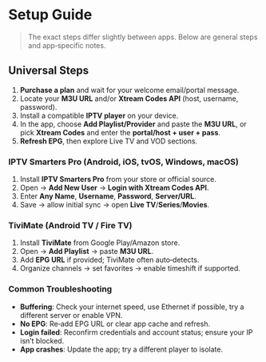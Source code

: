 # Setup Guide


> The exact steps differ slightly between apps. Below are general steps and app‑specific notes.


## Universal Steps
1. **Purchase a plan** and wait for your welcome email/portal message.
2. Locate your **M3U URL** and/or **Xtream Codes API** (host, username, password).
3. Install a compatible **IPTV player** on your device.
4. In the app, choose **Add Playlist/Provider** and paste the **M3U URL**, or pick **Xtream Codes** and enter the **portal/host + user + pass**.
5. **Refresh EPG**, then explore Live TV and VOD sections.


### IPTV Smarters Pro (Android, iOS, tvOS, Windows, macOS)
1. Install **IPTV Smarters Pro** from your store or official source.
2. Open → **Add New User** → **Login with Xtream Codes API**.
3. Enter **Any Name**, **Username**, **Password**, **Server/URL**.
4. Save → allow initial sync → open **Live TV**/**Series**/**Movies**.


### TiviMate (Android TV / Fire TV)
1. Install **TiviMate** from Google Play/Amazon store.
2. Open → **Add Playlist** → paste **M3U URL**.
3. Add **EPG URL** if provided; TiviMate often auto‑detects.
4. Organize channels → set favorites → enable timeshift if supported.


### Common Troubleshooting
- **Buffering**: Check your internet speed, use Ethernet if possible, try a different server or enable VPN.
- **No EPG**: Re‑add EPG URL or clear app cache and refresh.
- **Login failed**: Reconfirm credentials and account status; ensure your IP isn’t blocked.
- **App crashes**: Update the app; try a different player to isolate.
